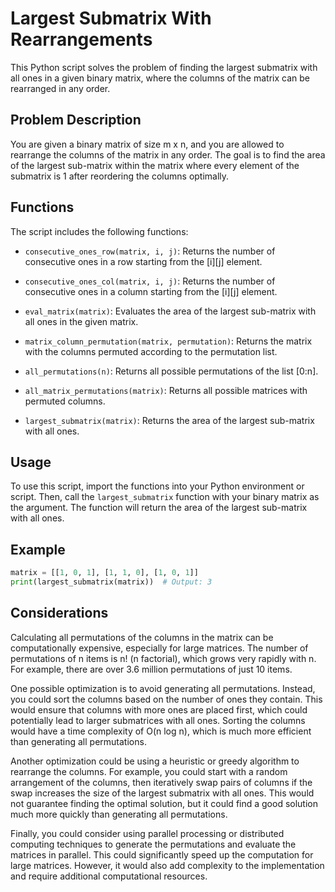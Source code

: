 # Largest Submatrix With Rearrangements

This Python script solves the problem of finding the largest submatrix with all ones in a given binary matrix, where the columns of the matrix can be rearranged in any order.

## Problem Description

You are given a binary matrix of size m x n, and you are allowed to rearrange the columns of the matrix in any order. The goal is to find the area of the largest sub-matrix within the matrix where every element of the submatrix is 1 after reordering the columns optimally.

## Functions

The script includes the following functions:

- `consecutive_ones_row(matrix, i, j)`: Returns the number of consecutive ones in a row starting from the [i][j] element.

- `consecutive_ones_col(matrix, i, j)`: Returns the number of consecutive ones in a column starting from the [i][j] element.

- `eval_matrix(matrix)`: Evaluates the area of the largest sub-matrix with all ones in the given matrix.

- `matrix_column_permutation(matrix, permutation)`: Returns the matrix with the columns permuted according to the permutation list.

- `all_permutations(n)`: Returns all possible permutations of the list [0:n].

- `all_matrix_permutations(matrix)`: Returns all possible matrices with permuted columns.

- `largest_submatrix(matrix)`: Returns the area of the largest sub-matrix with all ones.

## Usage

To use this script, import the functions into your Python environment or script. Then, call the `largest_submatrix` function with your binary matrix as the argument. The function will return the area of the largest sub-matrix with all ones.

## Example

```python
matrix = [[1, 0, 1], [1, 1, 0], [1, 0, 1]]
print(largest_submatrix(matrix))  # Output: 3
```

## Considerations

Calculating all permutations of the columns in the matrix can be computationally expensive, especially for large matrices. The number of permutations of n items is n! (n factorial), which grows very rapidly with n. For example, there are over 3.6 million permutations of just 10 items.

One possible optimization is to avoid generating all permutations. Instead, you could sort the columns based on the number of ones they contain. This would ensure that columns with more ones are placed first, which could potentially lead to larger submatrices with all ones. Sorting the columns would have a time complexity of O(n log n), which is much more efficient than generating all permutations.

Another optimization could be using a heuristic or greedy algorithm to rearrange the columns. For example, you could start with a random arrangement of the columns, then iteratively swap pairs of columns if the swap increases the size of the largest submatrix with all ones. This would not guarantee finding the optimal solution, but it could find a good solution much more quickly than generating all permutations.

Finally, you could consider using parallel processing or distributed computing techniques to generate the permutations and evaluate the matrices in parallel. This could significantly speed up the computation for large matrices. However, it would also add complexity to the implementation and require additional computational resources. 




